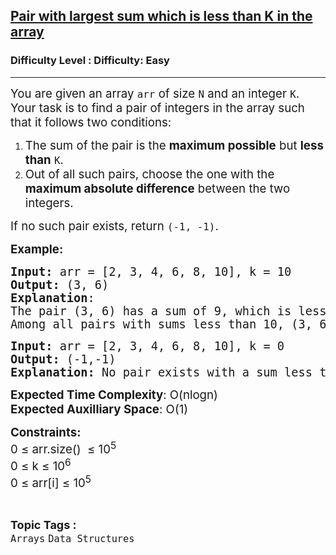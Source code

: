 <h2><a href="https://www.geeksforgeeks.org/problems/pair-with-largest-sum-which-is-less-than-k-in-the-array/1?page=2&category=Arrays&status=unsolved,attempted&sortBy=accuracy">Pair with largest sum which is less than K in the array</a></h2><h3>Difficulty Level : Difficulty: Easy</h3><hr><div class="problems_problem_content__Xm_eO"><p><span style="font-size: 14pt;">You are given an array <code>arr</code> of size <code>N</code> and an integer <code>K</code>. Your task is to find a pair of integers in the array such that it follows two conditions:</span></p>
<ol>
<li><span style="font-size: 14pt;">The sum of the pair is the <strong>maximum possible</strong> but <strong>less than</strong> <code>K</code>.</span></li>
<li><span style="font-size: 14pt;">Out of all such pairs, choose the one with the <strong>maximum absolute difference</strong> between the two integers.</span></li>
</ol>
<p><span style="font-size: 14pt;">If no such pair exists, return <code>(-1, -1)</code>.</span></p>
<p><span style="font-size: 14pt;"><strong>Example:</strong></span></p>
<pre><span style="font-size: 14pt;"><strong>Input: </strong>arr = [2, 3, 4, 6, 8, 10], k = 10</span><br><span style="font-size: 14pt;"><strong>Output: </strong>(3, 6)<br><strong>Explanation</strong>:<br>The pair (3, 6) has a sum of 9, which is less than 10.
Among all pairs with sums less than 10, (3, 6) has the maximum absolute difference.</span></pre>
<pre><span style="font-size: 14pt;"><strong>Input: </strong>arr = <span class="hljs-selector-attr">[2, 3, 4, 6, 8, 10]</span>, k = <span class="hljs-number">0</span><br><strong>Output: </strong>(-1,-1)<br><strong>Explanation:</strong> No pair exists with a sum less than 0.<br></span></pre>
<p><span style="font-size: 14pt;"><strong>Expected Time Complexity</strong>: O(nlogn)<br><strong>Expected Auxilliary Space</strong>: O(1)</span></p>
<p><span style="font-size: 14pt;"><strong>Constraints:</strong><br>0 ≤ arr.size()&nbsp; ≤ 10<sup>5</sup><br>0 ≤ k ≤ 10<sup>6</sup><br>0 ≤ arr[i]&nbsp;≤ 10<sup>5</sup></span></p></div><br><p><span style=font-size:18px><strong>Topic Tags : </strong><br><code>Arrays</code>&nbsp;<code>Data Structures</code>&nbsp;
